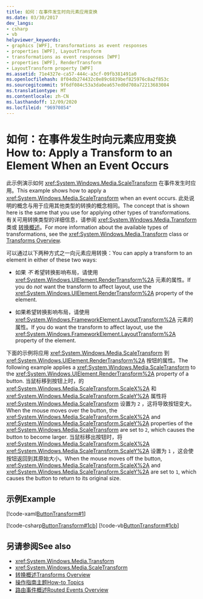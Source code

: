 ```yaml
---
title: 如何：在事件发生时向元素应用变换
ms.date: 03/30/2017
dev_langs:
- csharp
- vb
helpviewer_keywords:
- graphics [WPF], transformations as event responses
- properties [WPF], LayoutTransform
- transformations as event responses [WPF]
- properties [WPF], RenderTransform
- LayoutTransform property [WPF]
ms.assetid: 71e4327e-ca57-444c-a3cf-09fb381491a0
ms.openlocfilehash: 8f04db274432c0e89c6839bef825976c8a2f853c
ms.sourcegitcommit: 9f6df084c53a3da0ea657ed0d708a72213683084
ms.translationtype: MT
ms.contentlocale: zh-CN
ms.lasthandoff: 12/09/2020
ms.locfileid: "96970854"
---
```

# <a name="how-to-apply-a-transform-to-an-element-when-an-event-occurs"></a><span data-ttu-id="f7ff0-102">如何：在事件发生时向元素应用变换</span><span class="sxs-lookup"><span data-stu-id="f7ff0-102">How to: Apply a Transform to an Element When an Event Occurs</span></span>
<span data-ttu-id="f7ff0-103">此示例演示如何 <xref:System.Windows.Media.ScaleTransform> 在事件发生时应用。</span><span class="sxs-lookup"><span data-stu-id="f7ff0-103">This example shows how to apply a <xref:System.Windows.Media.ScaleTransform> when an event occurs.</span></span> <span data-ttu-id="f7ff0-104">此处说明的概念与用于应用其他类型的转换的概念相同。</span><span class="sxs-lookup"><span data-stu-id="f7ff0-104">The concept that is shown here is the same that you use for applying other types of transformations.</span></span> <span data-ttu-id="f7ff0-105">有关可用转换类型的详细信息，请参阅 <xref:System.Windows.Media.Transform> 类或 [转换概述](transforms-overview.md)。</span><span class="sxs-lookup"><span data-stu-id="f7ff0-105">For more information about the available types of transformations, see the <xref:System.Windows.Media.Transform> class or [Transforms Overview](transforms-overview.md).</span></span>  
  
 <span data-ttu-id="f7ff0-106">可以通过以下两种方式之一向元素应用转换：</span><span class="sxs-lookup"><span data-stu-id="f7ff0-106">You can apply a transform to an element in either of these two ways:</span></span>  
  
- <span data-ttu-id="f7ff0-107">如果 *不* 希望转换影响布局，请使用 <xref:System.Windows.UIElement.RenderTransform%2A> 元素的属性。</span><span class="sxs-lookup"><span data-stu-id="f7ff0-107">If you do *not* want the transform to affect layout, use the <xref:System.Windows.UIElement.RenderTransform%2A> property of the element.</span></span>  
  
- <span data-ttu-id="f7ff0-108">如果希望转换影响布局，请使用 <xref:System.Windows.FrameworkElement.LayoutTransform%2A> 元素的属性。</span><span class="sxs-lookup"><span data-stu-id="f7ff0-108">If you do want the transform to affect layout, use the <xref:System.Windows.FrameworkElement.LayoutTransform%2A> property of the element.</span></span>  
  
 <span data-ttu-id="f7ff0-109">下面的示例将应用 <xref:System.Windows.Media.ScaleTransform> 到 <xref:System.Windows.UIElement.RenderTransform%2A> 按钮的属性。</span><span class="sxs-lookup"><span data-stu-id="f7ff0-109">The following example applies a <xref:System.Windows.Media.ScaleTransform> to the <xref:System.Windows.UIElement.RenderTransform%2A> property of a button.</span></span> <span data-ttu-id="f7ff0-110">当鼠标移到按钮上时，的 <xref:System.Windows.Media.ScaleTransform.ScaleX%2A> 和 <xref:System.Windows.Media.ScaleTransform.ScaleY%2A> 属性将 <xref:System.Windows.Media.ScaleTransform> 设置为 `2` ，这将导致按钮变大。</span><span class="sxs-lookup"><span data-stu-id="f7ff0-110">When the mouse moves over the button, the <xref:System.Windows.Media.ScaleTransform.ScaleX%2A> and <xref:System.Windows.Media.ScaleTransform.ScaleY%2A> properties of the <xref:System.Windows.Media.ScaleTransform> are set to `2`, which causes the button to become larger.</span></span> <span data-ttu-id="f7ff0-111">当鼠标移出按钮时，将 <xref:System.Windows.Media.ScaleTransform.ScaleX%2A> <xref:System.Windows.Media.ScaleTransform.ScaleY%2A> 设置为 `1` ，这会使按钮返回到其原始大小。</span><span class="sxs-lookup"><span data-stu-id="f7ff0-111">When the mouse moves off the button, <xref:System.Windows.Media.ScaleTransform.ScaleX%2A> and <xref:System.Windows.Media.ScaleTransform.ScaleY%2A> are set to `1`, which causes the button to return to its original size.</span></span>  
  
## <a name="example"></a><span data-ttu-id="f7ff0-112">示例</span><span class="sxs-lookup"><span data-stu-id="f7ff0-112">Example</span></span>  
 [!code-xaml[ButtonTransform#1](~/samples/snippets/csharp/VS_Snippets_Wpf/ButtonTransform/CSharp/ButtonTransformExample.xaml#1)]  
  
 [!code-csharp[ButtonTransform#1cb](~/samples/snippets/csharp/VS_Snippets_Wpf/ButtonTransform/CSharp/ButtonTransformExample.xaml.cs#1cb)]
 [!code-vb[ButtonTransform#1cb](~/samples/snippets/visualbasic/VS_Snippets_Wpf/ButtonTransform/VisualBasic/ButtonTransformExample.xaml.vb#1cb)]  
  
## <a name="see-also"></a><span data-ttu-id="f7ff0-113">另请参阅</span><span class="sxs-lookup"><span data-stu-id="f7ff0-113">See also</span></span>

- <xref:System.Windows.Media.Transform>
- <xref:System.Windows.Media.ScaleTransform>
- [<span data-ttu-id="f7ff0-114">转换概述</span><span class="sxs-lookup"><span data-stu-id="f7ff0-114">Transforms Overview</span></span>](transforms-overview.md)
- [<span data-ttu-id="f7ff0-115">操作指南主题</span><span class="sxs-lookup"><span data-stu-id="f7ff0-115">How-to Topics</span></span>](transformations-how-to-topics.md)
- [<span data-ttu-id="f7ff0-116">路由事件概述</span><span class="sxs-lookup"><span data-stu-id="f7ff0-116">Routed Events Overview</span></span>](../advanced/routed-events-overview.md)
